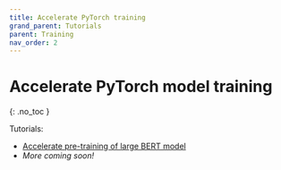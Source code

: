 ```yaml
---
title: Accelerate PyTorch training
grand_parent: Tutorials
parent: Training
nav_order: 2
---
```

# Accelerate PyTorch model training
{: .no_toc }

Tutorials: 
* [Accelerate pre-training of large BERT model](https://github.com/microsoft/onnxruntime-training-examples/tree/master/nvidia-bert)
* *More coming soon!*